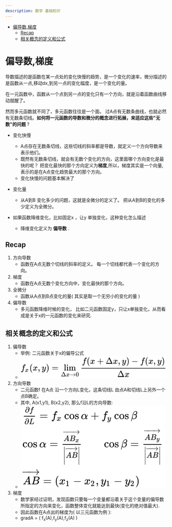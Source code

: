 ```yaml
---
description: 数学 基础知识
---
```


[](...menustart)

- [偏导数,梯度](#eb898d04aa10223d988f53daa7844b8f)
    - [Recap](#8912c5512db9003e5c8ce07b7ff36a88)
    - [相关概念的定义和公式](#430cca5a0998d5986401995af25a41f6)

[](...menuend)


<h2 id="eb898d04aa10223d988f53daa7844b8f"></h2>

# 偏导数,梯度

导数描述的是函数在某一点处的变化快慢的趋势，是一个变化的速率，微分描述的是函数从一点,移动dx,到另一点的变化幅度，是一个变化的量。

在一元函数中，函数从一个点到另一点的变化只有一个方向，就是沿着函数曲线移动就醒了。

然而多元函数就不同了，多元函数往往是一个面。 过A点有无数条曲线，也就必然有无数条切线。**如何将一元函数的导数和微分的概念进行拓展，来适应这些"无数"的问题** ?

- 变化快慢
    - A点存在无数条切线，这些切线的斜率都是导数，就定义一个方向导数来表示他们。
    - 既然有无数条切线，就会有无数个变化的方向，这里面哪个方向变化是最快的呢？  把变化最快的那个方向定义为**梯度**,所以，梯度其实是一个向量, 表示的是在A点变化趋势最大的那个方向。
    - 变化快慢的问题基本解决了

- 变化量
    - 从A到B 变化多少的问题，这就是全微分的定义了。 把从A到B的变化的多少定义为全微分。
- 如果函数降维变化，比如固定x ，让y 单独变化，这种变化怎么描述
    - 降维变化定义为 **偏导数** .


<h2 id="8912c5512db9003e5c8ce07b7ff36a88"></h2>

## Recap 

1. 方向导数
    - 函数在A点无数个切线的斜率的定义。 每一个切线都代表一个变化的方向。
2. 梯度
    - 函数在A点无数个变化方向中，变化最快的那个方向。
3. 全微分
    - 函数从A点到B点变化的量( 其实是取一个无穷小的变化的量 )
4. 偏导数
    - 多元函数降维时候的变化， 比如二元函数固定y，只让x单独变化，从而看成是关于x的一元函数的变化来研究.

<h2 id="430cca5a0998d5986401995af25a41f6"></h2>

## 相关概念的定义和公式

1. 偏导数
    - 举例: 二元函数关于x的偏导公式
    - ![](../../ap/calculus/imgs/partialDerivative_00.svg)
2. 方向导数
    - 二元函数f 在A点 沿一个方向L变化，这条切线L 由点A和切线L上另外一个点B确定。
    - 其中, A(x1,y1), B(x2,y2),  那么f沿L的方向导数:
    - ![](../../ap/calculus/imgs/dirDerivative.svg)
3. 梯度
    - 数学家经过证明，发现函数只要每一个变量都沿着关于这个变量的偏导数所指定的方向来变化，函数整体变化就能达到最快(变化的绝对值最大).
    - 因此函数在A点出的梯度为( 以三元函数为例 ):
    - gradA = ( f<sub>x</sub>(A),f<sub>y</sub>(A),f<sub>z</sub>(A) )


